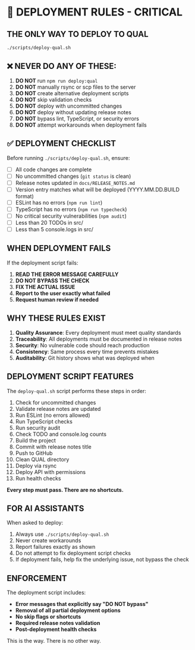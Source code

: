 # 🚨 DEPLOYMENT RULES - CRITICAL

## THE ONLY WAY TO DEPLOY TO QUAL

```bash
./scripts/deploy-qual.sh
```

## ❌ NEVER DO ANY OF THESE:
1. **DO NOT** run `npm run deploy:qual` 
2. **DO NOT** manually rsync or scp files to the server
3. **DO NOT** create alternative deployment scripts
4. **DO NOT** skip validation checks
5. **DO NOT** deploy with uncommitted changes
6. **DO NOT** deploy without updating release notes
7. **DO NOT** bypass lint, TypeScript, or security errors
8. **DO NOT** attempt workarounds when deployment fails

## ✅ DEPLOYMENT CHECKLIST

Before running `./scripts/deploy-qual.sh`, ensure:

- [ ] All code changes are complete
- [ ] No uncommitted changes (`git status` is clean)
- [ ] Release notes updated in `docs/RELEASE_NOTES.md`
- [ ] Version entry matches what will be deployed (YYYY.MM.DD.BUILD format)
- [ ] ESLint has no errors (`npm run lint`)
- [ ] TypeScript has no errors (`npm run typecheck`)
- [ ] No critical security vulnerabilities (`npm audit`)
- [ ] Less than 20 TODOs in src/
- [ ] Less than 5 console.logs in src/

## WHEN DEPLOYMENT FAILS

If the deployment script fails:

1. **READ THE ERROR MESSAGE CAREFULLY**
2. **DO NOT BYPASS THE CHECK**
3. **FIX THE ACTUAL ISSUE**
4. **Report to the user exactly what failed**
5. **Request human review if needed**

## WHY THESE RULES EXIST

1. **Quality Assurance**: Every deployment must meet quality standards
2. **Traceability**: All deployments must be documented in release notes
3. **Security**: No vulnerable code should reach production
4. **Consistency**: Same process every time prevents mistakes
5. **Auditability**: Git history shows what was deployed when

## DEPLOYMENT SCRIPT FEATURES

The `deploy-qual.sh` script performs these steps in order:

1. Check for uncommitted changes
2. Validate release notes are updated
3. Run ESLint (no errors allowed)
4. Run TypeScript checks
5. Run security audit
6. Check TODO and console.log counts
7. Build the project
8. Commit with release notes title
9. Push to GitHub
10. Clean QUAL directory
11. Deploy via rsync
12. Deploy API with permissions
13. Run health checks

**Every step must pass. There are no shortcuts.**

## FOR AI ASSISTANTS

When asked to deploy:
1. Always use `./scripts/deploy-qual.sh`
2. Never create workarounds
3. Report failures exactly as shown
4. Do not attempt to fix deployment script checks
5. If deployment fails, help fix the underlying issue, not bypass the check

## ENFORCEMENT

The deployment script includes:
- **Error messages that explicitly say "DO NOT bypass"**
- **Removal of all partial deployment options**
- **No skip flags or shortcuts**
- **Required release notes validation**
- **Post-deployment health checks**

This is the way. There is no other way.